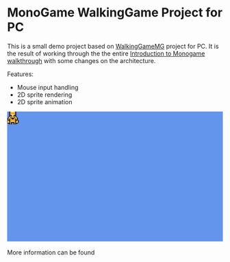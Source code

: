 # MonoGame WalkingGame Project for PC
This is a small demo project based on [WalkingGameMG](https://github.com/xamarin/mobile-samples/tree/master/WalkingGameMG) project for PC. It is the result of working through the the entire [Introduction to Monogame walkthrough](https://web.archive.org/web/20190520063425/https://docs.microsoft.com/en-us/xamarin/graphics-games/monogame/introduction/part2) with some changes on the architecture.

Features:
- Mouse input handling
- 2D sprite rendering
- 2D sprite animation

![demo](demo.gif)

More information can be found 